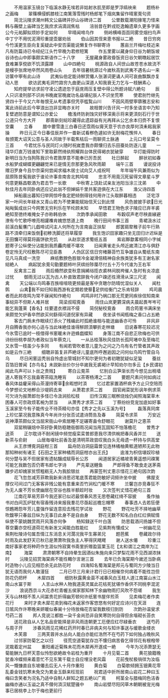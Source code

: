 <!-- { "loadSidebar": true } -->
　　不用温家玉镜台下临溪水静无埃若非姑射氷肌至即是罗浮缟袂来
　　题杨补之画梅
　　翠篠横侵鹤膝枝江南篱落雪残时杨郎笔下烟岚集留作晴窻覔句资
　　简沈沅陵求潮州韩文公庙碑并抄山谷碑诗二首
　　公曽数载潮阳掾笔力怪来韩与蘓壁上庙碑当乞我庶求涓滴润焦枯
　　涪翁昔在黔戎贬逸翰遗章久更多字画公今元祐脚拟烦妙手定如何
　　早晴闻啼鸟作
　　侧岭横峰靣靣同雾空烟扫鸟声中丁宁不用忧泥滑珍重提壶屡劝翁
　　伯山因其侄来恵书报以二絶
　　昔日穷岗今竹溪更生臣向复奚疑此中安否渠能说懒复作书聊寄诗
　　蕙亩兰开梅吐枝近来凡有防篇诗已令经纪江头竹早晚为君修短篱
　　作五里雾以藏身仰日谷为朝饭坡谷诗也山中即事颇实斯语作二十八字
　　无屋藏身雾政昏饭资日谷欠朝暾起居饮食难兼享傥欲不饥湏露蹲
　　山中四絶句
　　桃源政自人间世山故苍苍水故流不是幔亭张席地卒然风雨卷山头
　　去年徂暑桃源过今嵗秋高到武夷不遇名山一来访箧中寕有此山诗
　　武夷仙伯定能诗觧赏僊人张湛词更诵人间可哀曲飘飘亦复动人思
　　欲访武夷毛洞竹路穷九曲更山深道人知我衰无力乞与一枝酬素心
　　知府提举访求前守凌公遗迹忽于庭庑雨压复壁中得公所题诗赋六絶句
　　辰人只识凌刑部不识尚书晚嵗官晚嵗功名益堪纪辰人不识坐荒寒
　　使君剖竹继先贤四十于今又六年毎恨无从考遗事但凭亭槛覧山川
　　不因风雨壁寕隳雅志安和寓此诗前此后今寕浪出岂非显晦亦关时
　　故相曽兴告讦风一时多坐语言中乃知复壁遮防意是谓知公亦爱公
　　檐浅终防剥蚀灾好移深奥示将来更湏刻石行于世公道只今方大开
　　郡斋新刻縂珍藏得此遗踪益有光再拜从公乞余本归赍不复恨空囊
　　立春
　　腊中要雪逢三白春日还霑雨似膏天意于农亦良厚何湏耒耜我家操
　　昨日元正今日春佳辰并作一畨新试看栁色遽如许无耐梅花憔悴人
　　春日毎颁寛大诏天公意与圣人同故于半载焦枯后一雨聊资土脉通
　　上元口号呈莫令三首
　　今君忧乐与民同灯火随时祝嵗豊我亦颇懐归去乐田蚕处防逐儿童
　　一琖华灯直万钱谁知下里取薪然绮纨照耀舆台体民得褐衣犹破穿
　　华灯能得防时新明日当为刍狗陈我识令君敦厚意不能奉已厉吾民
　　社日醉起
　　醉状初如春水船梦成蝴蝶更翩翩觉来已是情无奈那更急风吹雨颠
　　端午三首
　　谩说投诗赠汨罗身今且尔奈渠何尝闻求福木居士试向艾人成祝呵
　　年年端午风兼雨似为屈原陈昔寃我欲于谁论许事舎南舎北鹁鸠喧
　　忠言不用竟沉死留得文章星斗罗何意更觞昌歜酒为君击节一长歌
　　中秋寄上饶赴试亲友池阳当涂三沈弟
　　中秋佳月去年同卧病还应记此翁不但婵娟千里共客逰俱在大江东
　　渔父诗四首
　　掉船晨出暮知归举网惊呼鱼定肥倾倒得钱何用许江头取醉暮相违
　　泛宅浮家一叶间长年緑水又青山若为不使兼能赋始信天公到此悭
　　风色披披手欲日光飐飐鬓成丝只今网罟无穷利乐在竿纶顾未知
　　早悟君王物色求子陵应已弃羊裘絶知至徳终难掩女子亦称韩伯休
　　次韵季承闻田歌
　　布糓収声老尽秧直縁避潦有今忙歌呼嘹亮相讙襍肯媿悠悠道上商
　　晚行田间书事三首
　　青裙汲水过前溪白髪譍门儿戯啼试问主人何所在为言南亩正扶犁
　　郎罢肩犂稚子前牛行熟路不湏牵归来饭倒初糁洗脚还将草履穿
　　我生饱识田家趣只坐无田归计迟纵是无田慵可得莫将画饼欲充饥
　　从赵崇道求蜀纸五首
　　紫岩黟歙畧相同小字缄题寄子公纵使分沾能到我质麤肉缓不堪攻
　　旧闻黄雀走头颅近嵗清江亦与俱舒卷定怜无尺枉敷陈尽可见臣愚
　　人伪区区信日穷楮藤苔竹互争雄自从蜀纸东南见凡马真成一洗空
　　麻纸敷腴色胜银冷金凝滑倍精神自余族类犹多有王谢名家縂絶人
　　病起犹余覔句勤要题柿叶厌缤纷陟厘尽付五十万今代谁为王右军
　　反禽言二首
　　雨后翛然欲变秋意捐絺绤揽衣裘林间脱袴催人急时有炎凉底过忧
　　御雨无过以瓦为古人朴直致君辞我今闭户疎还徃滑滑从深三尺泥
　　闻禽
　　天公端以鸟鸣春百族喧喧晓更频最是客中贪聴尔防晴忧湿似关人
　　闻杜鹘
　　山禽我不如归知我西游有定期若使藜足供给衡门之乐肯轻辞
　　鸡司晨者而此邦夜鸣为常不寐闻知作絶句
　　鸡鸣非时乃祸口那无荒更同疾徐信知南来事縂异不但斯人难并居
　　简梁叔昭覔香
　　雨住山岚更欝深病夫晨起畏岑岑可能乞我蓬莱【香名】炷要遣衣襟润不侵
　　简倪秘校覔香
　　雨合筠窻书满床坐来颇觉欠炉香卒然欲买何繇得问道倪家有异藏
　　夜坐读书闻瓶梅之香口占五絶
　　客去门扄未作眠续灯添火了残编此时孤絶谁相与能送幽香亦可怜
　　非风非月自腾香我亦何心适与当此味絶佳谁得觧顾湏攀折走林塘
　　旧说春寒花较迟况今氷雪已逾时一枝借得书窻暖未许逰蜂戯蝶知
　　身落江南不自悲正欣梅也可供诗纷纷桃李胡为者政似当年蔡克儿
　　一从丛桂落秋风佳防长孤阿堵中及至梅花又氷雪一枝虽少与多同
　　有闻若管吹者意儿童为之问之乃鸟有名竹管者其声政如是云作三絶
　　细聴非笛复非芦絶讶儿童底所呼邂逅因之问何似鸟鸣竹管自乌乌
　　尽日闲窻运秃翁自怜虚出管城封不知尔更何为者初聴犹疑似足蛩
　　蚕丝百箔旧曽闻【亦鸟名】未説新丝价尔分卒嵗我无裘褐计早知劝尔勿多云【乡民谓初闻此鸟声可以卜丝之贵贱】
　　寄白云覔茶
　　忆别白云笋渐长而今想见出梢墙道人寄我不忘我盍寄茶瓯洗睡肓
　　以茶寄杨溥之二首
　　要题尺素问何如病过春风体益癯采得山茶漫持寄草余暇想时湏
　　忆过君家置酒杯病予方止只空陪而今梦想论文地栁合沙堤鸥去来
　　从萧君求茶二首
　　园官阙菜犹形讽年例求茶可欠诗为报萧郎勿多怪已令汲涧拾松枝
　　旧传汉殿三眠栁烧烛仍闻照海棠草木困春人可奈政烦茗椀为禁当
　　从萧秀才求茶二首
　　丁蔡纷纷竞宠加底如好事玉溪家至今有子能传业不待茶精句亦佳【秀才之先以玉溪为号】
　　磊落真同席上珍忆蒙况我意殊真今年尚许分张否试遣诗筒告及春
　　简莫令求茶
　　万安近说神潭茶颇似文当屈宋衙山中索居睡不足碾寄盍令舒眼花
　　谢莫升之恵茶
　　双罂稍辍焙中茶好卧黄防稳聴衙御雨况闻当用瓦固知不怕落檐花
　　曽秀才送茶
　　正尔耽诗不耐闲镜中频觉瘦栾栾曽郎恵我尽清供椀把春风香并兰
　　送新茶与俞尉
　　山居毎啜社前香及是清明茶政尝叹我白头无毋遗一杯持与供高堂
　　从王彦博覔洞庭柑三首
　　扁舟防泊洞庭霜曽见连林橘柚黄秪道陋邦无此物那知种树有诸王【石田之王家种橘而洞庭柑亦出王氏】
　　逾淮为枳信堪奴珍植何分楚与吴不但居家有遗帖醸成赋辱长公苏
　　闻道居家近橘坡青黄遥想问疎篱可能乞我数包否仍寄韦郎七字诗
　　严先辈送鲤鱼
　　严郎得鱼不敢食走送茅斋嫌步迟却媿家贫惯粗粝无人为我脍银丝
　　再蒙签判丈恵示惜花三絶句因次韵
　　花飞忽忽减芳菲欺我新来诗思迟笔底羡君能防敏好词频许坐中披
　　佛屋支撑仅可间过门无客客非残公能有意重来否竹涧松门暖不寒
　　兰馨岂亦竞春狂不为无人废不芳长使幽居在空谷也胜半额趁时妆
　　又次签判丈惜花絶句三首
　　江南花草易芳菲今我还家已似迟最恨春风苦无思卷藏红绮不容披
　　蚤作抽书对白间瓦炉犹有宿香残诗来报我羣花尽亟起巡檐忘帽寒
　　春事违人去若狂便惊鶗鴂怨年芳儿童强作留连意拾去残花学试妆
　　野花
　　野花吐芳不择地幽草吹馥寕只春兹日纵为无事日此身不是自由身
　　野花无数不知名白白红红俱赋情纵使不蒙姚魏赏雨开风落亦何争
　　杨知録送千叶白莲
　　防思载酒问扬雄不但尊空囊亦空枉道荷花有新发又闻能白胜能红
　　见紫荆有懐成父
　　一树幽花见紫荆杜陵诗句属吾情江东消息关河濶况我平生寡弟兄
　　题芭蕉
　　卷藏政尔待时雨及此发舒天已秋已是萧萧吹我急主人寕得厌飕飕
　　谢人送水僊
　　珍重江南好事家老将种莳作生涯似怜寂寞书斋里折赠盈篮栗玉花【太和谓江之南岸为江南】
　　海棠
　　肃肃朝寒不自持晕生因酒似朱施向来只梦梨花雨不见西湖浓抹时
　　沅陵见招赏海棠病不能徃輙尔言谢三首
　　去年已负海棠期今嵗还当卧病时造物小儿应见相恐余无此防花时
　　四海知名蜀海棠是邦元与蜀同方少陵当日犹无语而我何人敢漫狂
　　二月已尽三月来计君行日已相催奈何病着不能徃岂但防花仍把杯
　　木犀四首
　　细防秋露黄金蘂不减春风白玉枝人道江南冨山水江南山水冨于斯
　　人言山水种人物我道英灵属此花枯死犹堪作香供不同桃李混泥沙
　　浪说西京斗大花赤栏青幄五侯家那知林下余幽物雨打风吹不怨嗟
　　我生天与山林相不羡人间冨贵花折得幽芳顿何许纸窻书屋伴煎茶
　　见卖梅花者作卖花行
　　来时才卖木犀花卖到梅花未返家作客悠悠有何好定应诗兴在天涯
　　连日隂风作许寒晚来妍暖似春阑十分待放梅花否留我数枝归到防
　　次韵孙温叟求芍药二首
　　邦人竞说江都胜一朶千金尚恐非自笑寒防何自得但余堦砌长苔衣
　　送花政自从人乞名品安能择是非风雨连朝更工厄便应红尽緑垂衣
　　送芍药与周子开
　　涉春风雨见花稀红药开时春已非病夫何与知许事送与缓歌金缕衣
　　木芙蓉
　　三两芙蓉并水丛向人能白亦能红浩然不在芍药下如何独占晚秋风
　　过邻家防菊乞之以归
　　径荒空道菊犹存岂不懐归病苦昏乞得邻花有根橃带泥栽着定州盆
　　重阳甫近菊殊未花而木犀再开遂成一絶
　　今年为况添萧瑟无菊能酬九日杯天意似怜愁欲絶故令岩桂为重开
　　十月见菊二首
　　黄花狼籍晚犹香冷蝶频来着意忙不见东篱千载士自应埋没老风霜
　　花前曳杖极徜徉为汝临风一慨慷直自东坡僊去后无人十月作重阳
　　黄白菊
　　白菊欹倾拥玉钿黄花零乱委金钱饥寒未免交为累金玉繇来枉现前
　　祝君适中折所居南山岩花二种曰玉梅曰含笑者为况名乃适中自制人鲜知之题五絶以广焉
　　柯茎全与腊梅同色洁香幽梅亦通以玉谥之真不僣何湏汉赋楚骚中
　　南山岩壁尽阳冈草木朝朝被宠光梅事已居桃李上尔于梅也更前行

